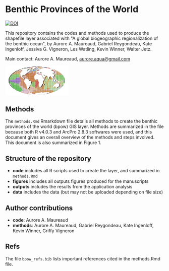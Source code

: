 # Benthic Provinces of the World

[![DOI](https://zenodo.org/badge/513255061.svg)](https://zenodo.org/badge/latestdoi/513255061)

This repository contains the codes and methods used to produce the shapefile layer associated with "A global biogeographic regionalization of the benthic ocean", by Aurore A. Maureaud, Gabriel Reygondeau, Kate Ingenloff, Jessiva G. Vigneron, Les Watling, Kevin Winner, Walter Jetz.

Main contact: Aurore A. Maureaud, aurore.aqua@gmail.com

<img src ="https://github.com/AquaAuma/bpow/blob/main/Picture1.png" width ="200">

## Methods
The `methods.Rmd` Rmarkdown file details all methods to create the benthic provinces of the world (bpow) GIS layer. Methods are summarized in the file because both R v4.0.3 and ArcPro 2.8.3 softwares were used, and this document gives an overall overview of the methods and steps involved. This document is also summarized in Figure 1. 

## Structure of the repository
- **code** includes all R scripts used to create the layer, and summarized in `methods.Rmd`
- **figures** includes all outputs figures produced for the manuscripts
- **outputs** includes the results from the application analysis
- **data** includes the data (but may not be uploaded depending on file size)

## Author contributions
- **code**: Aurore A. Maureaud
- **methods**: Aurore A. Maureaud, Gabriel Reygondeau, Kate Ingenloff, Kevin Winner, Griffy Vigneron

## Refs
The file `bpow_refs.bib` lists important references cited in the methods.Rmd file.
